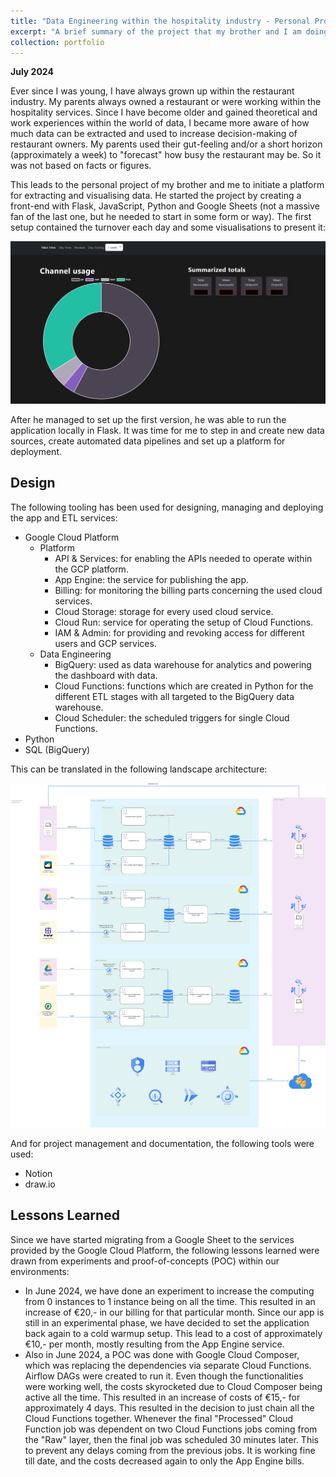 ```yaml
---
title: "Data Engineering within the hospitality industry - Personal Project"
excerpt: "A brief summary of the project that my brother and I am doing to perform analytics in the hospitality industry.<br/><img src='/images/example-dashboard.png'>"
collection: portfolio
---
```

**July 2024**

Ever since I was young, I have always grown up within the restaurant industry. My parents always owned a restaurant or were working within the hospitality services. Since I have become older and gained theoretical and work experiences within the world of data, I became more aware of how much data can be extracted and used to increase decision-making of restaurant owners. My parents used their gut-feeling and/or a short horizon (approximately a week) to "forecast" how busy the restaurant may be. So it was not based on facts or figures. 

This leads to the personal project of my brother and me to initiate a platform for extracting and visualising data. He started the project by creating a front-end with Flask, JavaScript, Python and Google Sheets (not a massive fan of the last one, but he needed to start in some form or way). The first setup contained the turnover each day and some visualisations to present it: 

<img src='/images/example-dashboard.png' style="max-width: 100%; height: auto;">

After he managed to set up the first version, he was able to run the application locally in Flask. It was time for me to step in and create new data sources, create automated data pipelines and set up a platform for deployment. 

Design
------
The following tooling has been used for designing, managing and deploying the app and ETL services: 

* Google Cloud Platform
  * Platform
    * API & Services: for enabling the APIs needed to operate within the GCP platform.
    * App Engine: the service for publishing the app.
    * Billing: for monitoring the billing parts concerning the used cloud services.
    * Cloud Storage: storage for every used cloud service.
    * Cloud Run: service for operating the setup of Cloud Functions.
    * IAM & Admin: for providing and revoking access for different users and GCP services.
  * Data Engineering
    * BigQuery: used as data warehouse for analytics and powering the dashboard with data.
    * Cloud Functions: functions which are created in Python for the different ETL stages with all targeted to the BigQuery data warehouse.
    * Cloud Scheduler: the scheduled triggers for single Cloud Functions.
* Python
* SQL (BigQuery)

This can be translated in the following landscape architecture: 

<img src='/images/data-model-app-source-platform-landscape.png' style="max-width: 100%; height: auto;">

And for project management and documentation, the following tools were used: 

* Notion
* draw.io

Lessons Learned
------
Since we have started migrating from a Google Sheet to the services provided by the Google Cloud Platform,
the following lessons learned were drawn from experiments and proof-of-concepts (POC) within our environments: 

* In June 2024, we have done an experiment to increase the computing from 0 instances to 1 instance being on all the time. This resulted in an increase of €20,- in our billing for that particular month. Since our app is still in an experimental phase, we have decided to set the application back again to a cold warmup setup. This lead to a cost of approximately €10,- per month, mostly resulting from the App Engine service.  
* Also in June 2024, a POC was done with Google Cloud Composer, which was replacing the dependencies via separate Cloud Functions. Airflow DAGs were created to run it. Even though the functionalities were working well, the costs skyrocketed due to Cloud Composer being active all the time. This resulted in an increase of costs of €15,- for approximately 4 days. This resulted in the decision to just chain all the Cloud Functions together. Whenever the final "Processed" Cloud Function job was dependent on two Cloud Functions jobs coming from the "Raw" layer, then the final job was scheduled 30 minutes later. This to prevent any delays coming from the previous jobs. It is working fine till date, and the costs decreased again to only the App Engine bills.
